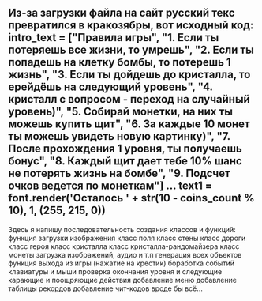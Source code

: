 Из-за загрузки файла на сайт русский текс превратился в кракозябры, вот исходный код:
intro_text = ["Правила игры",
                  "1. Если ты потеряешь все жизни, то умрешь",
                  "2. Если ты попадешь на клетку бомбы, то потерешь 1 жизнь",
                  "3. Если ты дойдешь до кристалла, то ерейдёшь на следующий уровень",
                  "4. кристалл с вопросом - переход на случайный уровень)",
                  "5. Собирай монетки, на них ты можешь купить щит",
                  "6. За каждые 10 монет ты можешь увидеть новую картинку)",
                  "7. После прохождения 1 уровня, ты получаешь бонус",
                  "8. Каждый щит дает тебе 10% шанс не потерять жизнь на бомбе",
                  "9. Подсчет очков ведется по монеткам"]
...
text1 = font.render('Осталось ' + str(10 - coins_count % 10), 1,
                        (255, 215, 0))
--------------------
Здесь я напишу последовательность создания классов и функций:
функция загрузки изображения
класс поля
класс стены
класс дороги
класс героя
класс кристалла
класс кристалла-рандомайзера
класс монеты
загрузка изображений, аудио и т.п
генерация всех объектов
функция выхода из игры (нажатие на крестик)
боработка событий клавиатуры и мыши
проверка окончания уровня и следующие карающие и поощряющие действия
добавление меню
добавление таблицы рекордов
добавление чит-кодов
вроде бы всё...
